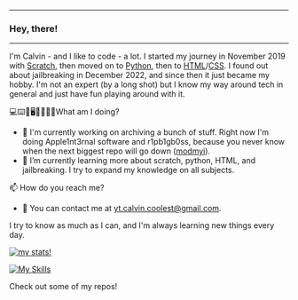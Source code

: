 ***

### Hey, there!

<!--
**cc7623/cc7623** is a ✨ _special_ ✨ repository because its `README.md` (this file) appears on your GitHub profile.

Here are some ideas to get you started:

- 🔭 I’m currently working on ...
- 🌱 I’m currently learning ...
- 👯 I’m looking to collaborate on ...
- 🤔 I’m looking for help with ...
- 💬 Ask me about ...
- 📫 How to reach me: ...
- 😄 Pronouns: ...
- ⚡ Fun fact: ...
-->

***

I'm Calvin - and I like to code - a lot. I started my journey in November 2019 with [Scratch](https://scratch.mit.edu), then moved on to [Python](https://python.org), then to [HTML](https://en.wikipedia.org/wiki/HTML)/[CSS](https://en.wikipedia.org/wiki/CSS). I found out about jailbreaking in December 2022, and since then it just became my hobby. I'm not an expert (by a long shot) but I know my way around tech in general and just have fun playing around with it.

💻⌨️💾🖥🧑‍💻👨‍💻What am I doing?
- 🔭 I'm currently working on archiving a bunch of stuff. Right now I'm doing Apple1nt3rnal software and r1pb1gb0ss, because you never know when the next biggest repo will go down ([modmyi](https://forums.macrumors.com/threads/sad-day-for-jailbreakers-modmyi-and-zodttd-macciti-cydia-repositories-shut-down.2090898/)).
- 🌱 I’m currently learning more about scratch, python, HTML, and jailbreaking. I try to expand my knowledge on all subjects.


📫 How do you reach me?
- 💬 You can contact me at yt.calvin.coolest@gmail.com.


I try to know as much as I can, and I'm always learning new things every day.

[![my stats!](https://github-readme-stats.vercel.app/api?username=cc7623&show_icons=true&theme=github_dark)](https://github.com/anuraghazra/github-readme-stats)

[![My Skills](https://skillicons.dev/icons?i=html,css,js,jquery,python,linux,md,replit,stackoverflow,vscode&theme=dark)](https://skillicons.dev)

Check out some of my repos!
